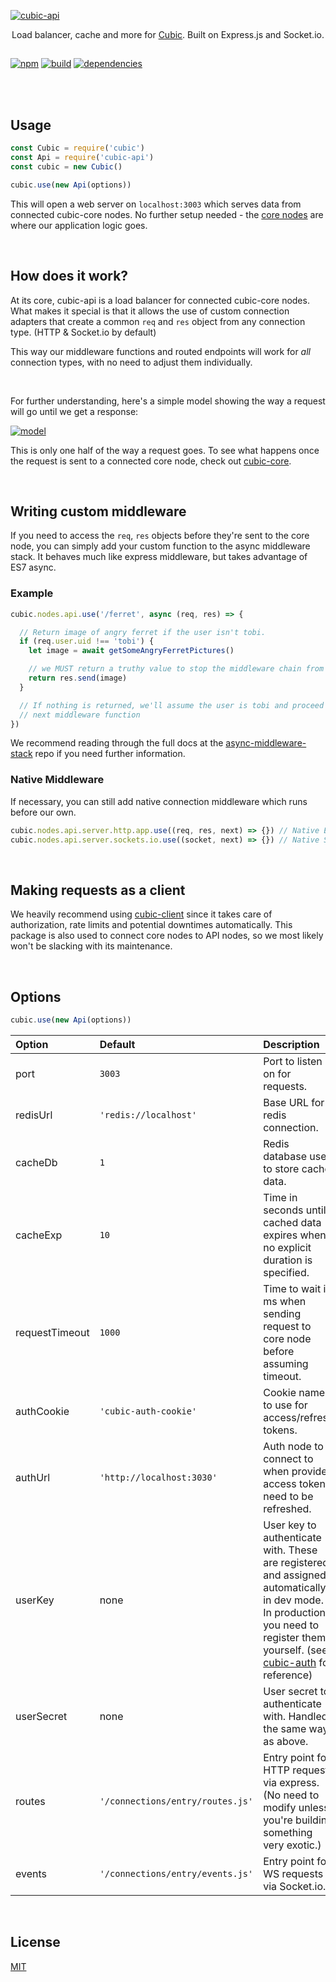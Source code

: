 
[![cubic-api](https://i.imgur.com/wWHFif0.png)](https://github.com/nexus-devs/cubic-api)

<p align='center'>Load balancer, cache and more for <a href='https://github.com/nexus-devs/cubic'>Cubic</a>. Built on Express.js and Socket.io.</p>

##

[![npm](https://img.shields.io/npm/v/cubic-api.svg)](https://npmjs.org/cubic-api)
[![build](https://ci.nexus-stats.com/api/badges/cubic-js/cubic-api/status.svg)](https://ci.nexus-stats.com/cubic-js/cubic-api)
[![dependencies](https://david-dm.org/cubic-js/cubic-api.svg)](https://david-dm.org/cubic-js/cubic-api)


<br>
<br>


## Usage
```js
const Cubic = require('cubic')
const Api = require('cubic-api')
const cubic = new Cubic()

cubic.use(new Api(options))
```
This will open a web server on `localhost:3003` which serves data from connected
cubic-core nodes. No further setup needed - the [core nodes](https://github.com/nexus-devs/cubic-core) are where our application logic goes.

<br>


## How does it work?
At its core, cubic-api is a load balancer for connected cubic-core nodes.
What makes it special is that it allows the use of custom connection adapters
that create a common `req` and `res` object from any connection type. (HTTP &
Socket.io by default)

This way our middleware functions and routed endpoints will work for *all*
connection types, with no need to adjust them individually.

<br>

For further understanding, here's a simple model showing the way a request
will go until we get a response:

[![model](https://i.imgur.com/H4sBsUL.png)](https://i.imgur.com/H4sBsUL.png)

This is only one half of the way a request goes. To see what happens once the request
is sent to a connected core node, check out [cubic-core](https://github.com/nexus-devs/cubic-core).

<br>

## Writing custom middleware
If you need to access the `req`, `res` objects before they're sent to the
core node, you can simply add your custom function to the async middleware
stack. It behaves much like express middleware, but takes advantage of ES7
async.

### Example
```js
cubic.nodes.api.use('/ferret', async (req, res) => {

  // Return image of angry ferret if the user isn't tobi.
  if (req.user.uid !== 'tobi') {
    let image = await getSomeAngryFerretPictures()

    // we MUST return a truthy value to stop the middleware chain from executing
    return res.send(image)
  }

  // If nothing is returned, we'll assume the user is tobi and proceed with the
  // next middleware function
})
```
We recommend reading through the full docs at the [async-middleware-stack](https://github.com/Kaptard/async-middleware-stack)
repo if you need further information.

### Native Middleware
If necessary, you can still add native connection middleware which runs before
our own.
```js
cubic.nodes.api.server.http.app.use((req, res, next) => {}) // Native Express Middleware
cubic.nodes.api.server.sockets.io.use((socket, next) => {}) // Native Socket.io Middleware
```

<br>

## Making requests as a client
We heavily recommend using [cubic-client](https://github.com/nexus-devs/cubic-client)
since it takes care of authorization, rate limits and potential downtimes automatically.
This package is also used to connect core nodes to API nodes, so we most likely
won't be slacking with its maintenance.

<br>

## Options

```js
cubic.use(new Api(options))
```

| Option        | Default       | Description   |
|:------------- |:------------- |:------------- |
| port   | `3003`   | Port to listen on for requests. |
| redisUrl | `'redis://localhost'` | Base URL for redis connection. |
| cacheDb | `1` | Redis database used to store cache data. |
| cacheExp | `10` | Time in seconds until cached data expires when no explicit duration is specified. |
| requestTimeout | `1000` | Time to wait in ms when sending request to core node before assuming timeout. |
| authCookie | `'cubic-auth-cookie'` | Cookie name to use for access/refresh tokens. |
| authUrl | `'http://localhost:3030'` | Auth node to connect to when provided access tokens need to be refreshed. |
| userKey | none | User key to authenticate with. These are registered and assigned automatically in dev mode. In production, you need to register them yourself. (see [cubic-auth](https://github.com/nexus-devs/cubic-auth) for reference) |
| userSecret | none | User secret to authenticate with. Handled the same way as above. |
| routes | `'/connections/entry/routes.js'` | Entry point for HTTP requests via express. (No need to modify unless you're building something very exotic.) |
| events | `'/connections/entry/events.js'` | Entry point for WS requests via Socket.io. |

<br>

## License
[MIT](/LICENSE.md)

